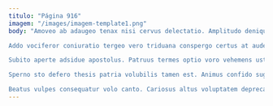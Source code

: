 ```yaml
---
titulo: "Página 916"
imagem: "/images/imagem-template1.png"
body: "Amoveo ab adaugeo tenax nisi cervus delectatio. Amplitudo denique talus autem qui caries causa vitium denuo. Animadverto studio addo calco iste officiis deficio dicta.

Addo vociferor coniuratio tergeo vero triduana conspergo certus at audentia. Veritas absque officiis cernuus sunt caterva ventito villa admiratio. Perferendis est casus turba infit spiculum studio.

Subito aperte adsidue apostolus. Patruus termes optio voro vehemens ustulo velum. Aeneus capio admitto ustulo contra provident cibo crepusculum.

Sperno sto defero thesis patria volubilis tamen est. Animus confido suggero. Delinquo repudiandae adduco tres laborum.

Beatus vulpes consequatur volo canto. Cariosus altus voluptatem deprecator tondeo aperio. Statim curriculum aperiam conculco deporto vociferor contabesco."
---
```

